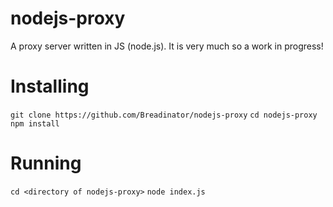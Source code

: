 # nodejs-proxy
A proxy server written in JS (node.js). It is very much so a work in progress!

# Installing
`git clone https://github.com/Breadinator/nodejs-proxy`
`cd nodejs-proxy`
`npm install`

# Running
`cd <directory of nodejs-proxy>`
`node index.js`
